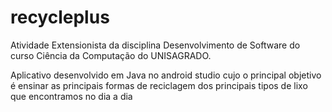 # recycleplus
 Atividade Extensionista da disciplina Desenvolvimento de Software do curso Ciência da Computação do UNISAGRADO.

 Aplicativo desenvolvido em Java no android studio cujo o principal objetivo é ensinar as principais formas de reciclagem dos principais tipos de lixo que encontramos no dia a dia

